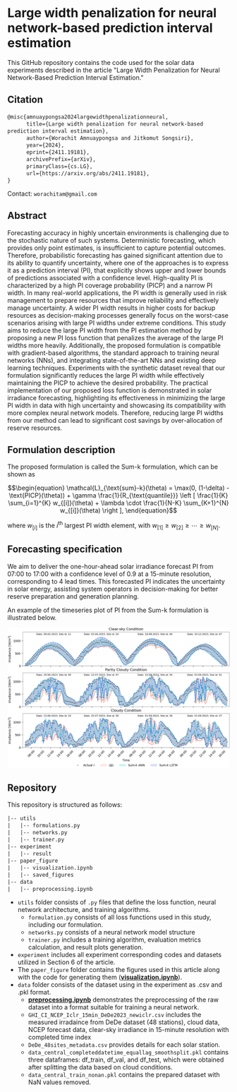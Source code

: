 # Large width penalization for neural network-based prediction interval estimation
This GitHub repository contains the code used for the solar data experiments described in the article "Large Width Penalization for Neural Network-Based Prediction Interval Estimation."
## Citation
```
@misc{amnuaypongsa2024largewidthpenalizationneural,
      title={Large width penalization for neural network-based prediction interval estimation}, 
      author={Worachit Amnuaypongsa and Jitkomut Songsiri},
      year={2024},
      eprint={2411.19181},
      archivePrefix={arXiv},
      primaryClass={cs.LG},
      url={https://arxiv.org/abs/2411.19181}, 
}
```
Contact: `worachitam@gmail.com`
## Abstract
Forecasting accuracy in highly uncertain environments is challenging due to the stochastic nature of such systems. Deterministic forecasting, which provides only point estimates, is insufficient to capture potential outcomes. Therefore, probabilistic forecasting has gained significant attention due to its ability to quantify uncertainty, where one of the approaches is to express it as a prediction interval (PI), that explicitly shows upper and lower bounds of predictions associated with a confidence level. High-quality PI is characterized by a high PI coverage probability (PICP) and a narrow PI width. In many real-world applications, the PI width is generally used in risk management to prepare resources that improve reliability and effectively manage uncertainty. A wider PI width results in higher costs for backup resources as decision-making processes generally focus on the worst-case scenarios arising with large PI widths under extreme conditions. This study aims to reduce the large PI width from the PI estimation method by proposing a new PI loss function that penalizes the average of the large PI widths more heavily. Additionally, the proposed formulation is compatible with gradient-based algorithms, the standard approach to training neural networks (NNs), and integrating state-of-the-art NNs and existing deep learning techniques. Experiments with the synthetic dataset reveal that our formulation significantly reduces the large PI width while effectively maintaining the PICP to achieve the desired probability. The practical implementation of our proposed loss function is demonstrated in solar irradiance forecasting, highlighting its effectiveness in minimizing the large PI width in data with high uncertainty and showcasing its compatibility with more complex neural network models. Therefore, reducing large PI widths from our method can lead to significant cost savings by over-allocation of reserve resources.

## Formulation description
The proposed formulation is called the Sum-k formulation, which can be shown as
```math
\begin{equation}
	\mathcal{L}_{\text{sum}-k}(\theta) = \max(0, (1-\delta) - \text{PICP}(\theta)) + \gamma \frac{1}{R_{\text{quantile}}} \left [ \frac{1}{K} \sum_{i=1}^{K} w_{[i]}(\theta) + \lambda \cdot \frac{1}{N-K} \sum_{K+1}^{N} w_{[i]}(\theta) \right ],
\end{equation}
```
where $w_{[i]}$ is the $i^{\mathrm{th}}$ largest PI width element, with $w_{[1]} \geq w_{[2]} \geq \cdots \geq w_{[N]}$.

## Forecasting specification
We aim to deliver the one-hour-ahead solar irradiance forecast PI from 07:00 to 17:00 with a
confidence level of 0.9 at a 15-minute resolution, corresponding to 4 lead times. This forecasted PI indicates the uncertainty
in solar energy, assisting system operators in decision-making for better reserve preparation and generation planning.

An example of the timeseries plot of PI from the Sum-k formulation is illustrated below.
<p align="center">
  <img src="piplot_sepsky_solar_comparison_worstqdcondwithlstm.png" alt="A comparison of 15-minute ahead PI forecast of solar irradiance between Sum-k and QD" width="600">
</p>

## Repository
This repository is structured as follows:
```
|-- utils
|   |-- formulations.py
|   |-- networks.py
|   |-- trainer.py
|-- experiment
|   |-- result
|-- paper_figure
|   |-- visualization.ipynb
|   |-- saved_figures
|-- data
|   |-- preprocessing.ipynb
```
- `utils` folder consists of `.py` files that define the loss function, neural network architecture, and training algorithms.
	- `formulation.py` consists of all loss functions used in this study, including our formulation.
	- `networks.py` consists of a neural network model structure
	- `trainer.py` includes a training algorithm, evaluation metrics calculation, and result plots generation.
- `experiment` includes all experiment corresponding codes and datasets utilized in Section 6 of the article.
- The `paper_figure` folder contains the figures used in this article along with the code for generating them ([**visualization.ipynb**](./paper_figure/visualization.ipynb)).
- `data` folder consists of the dataset using in the experiment as  .csv and .pkl format.
	- [**preprocessing.ipynb**](./data/preprocessing.ipynb) demonstrates the preprocessing of the raw dataset into a format suitable for training a neural network.
 	- `GHI_CI_NCEP_Iclr_15min_DeDe2023_newiclr.csv` includes the measured irradaince from DeDe dataset (48 stations), cloud data, NCEP forecast data, clear-sky irradiance in 15-minute resolution with completed time index
  	- `DeDe_48sites_metadata.csv` provides details for each solar station.
  	- `data_central_completeddatetime_equallag_smoothsplit.pkl` contains three dataframes: df_train, df_val, and df_test, which were obtained after splitting the data based on cloud conditions.
  	- `data_central_train_nonan.pkl` contains the prepared dataset with NaN values removed.

